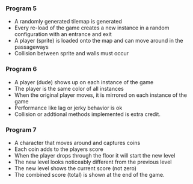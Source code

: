 ### Program 5
- A randomly generated tilemap is generated
- Every re-load of the game creates a new instance in a random configuration with an entrance and exit
- A player (sprite) is loaded onto the map and can move around in the passageways
- Collision between sprite and walls must occur

### Program 6
- A player (dude) shows up on each instance of the game 
- The player is the same color of all instances
- When the original player moves, it is mirrored on each instance of the game
- Performance like lag or jerky behavior is ok
- Collision or addtional methods implemented is extra credit.

### Program 7
- A character that moves around and captures coins
- Each coin adds to the players score
- When the player drops through the floor it will start the new level
- The new level looks noticeably different from the previous level
- The new level shows the current score (not zero)
- The combined score (total) is shown at the end of the game.

